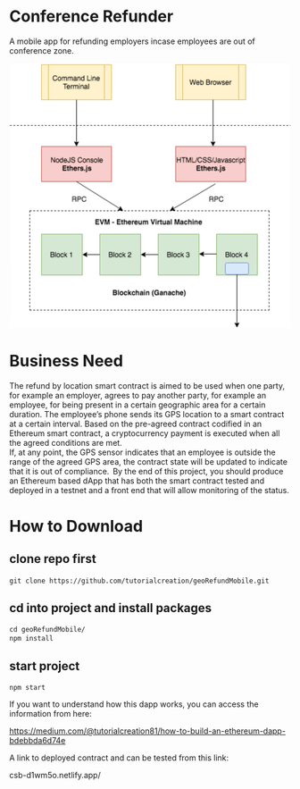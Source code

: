 # Conference Refunder

A mobile app for refunding employers incase employees are out of conference zone.

![Test Image 4](images/dfd.png)


# Business Need
 
The refund by location smart contract is aimed to be used when one party, for example an employer, agrees to pay another party, for example an employee, for being present in a certain geographic area for a certain duration. The employee’s phone sends its GPS location to a smart contract at a certain interval. Based on the pre-agreed contract codified in an Ethereum smart contract, a cryptocurrency payment is executed when all the agreed conditions are met.  
If, at any point, the GPS sensor indicates that an employee is outside the range of the agreed GPS area, the contract state will be updated to indicate that it is out of compliance.  
By the end of this project, you should produce an Ethereum based dApp that has both the smart contract tested and deployed in a testnet and a front end that will allow monitoring of the status.

# How to Download

## clone repo first
````
git clone https://github.com/tutorialcreation/geoRefundMobile.git
````
## cd into project and install packages
```
cd geoRefundMobile/
npm install
```
## start project
```
npm start
```

If you want to understand how this dapp works, you can access the information from here:

https://medium.com/@tutorialcreation81/how-to-build-an-ethereum-dapp-bdebbda6d74e

A link to deployed contract and can be tested from this link:

csb-d1wm5o.netlify.app/

